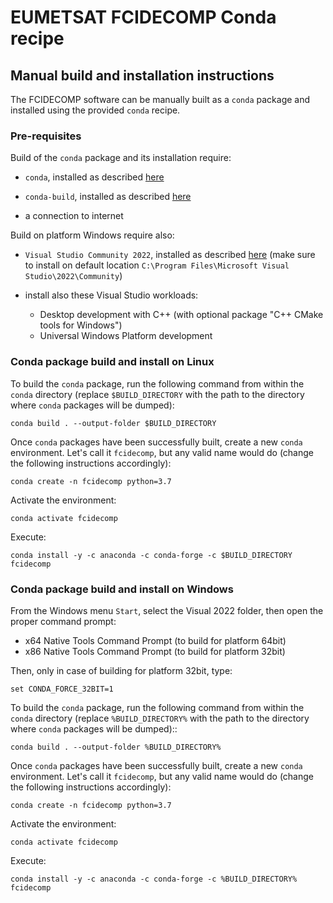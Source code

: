 # EUMETSAT FCIDECOMP Conda recipe

## Manual build and installation instructions

The FCIDECOMP software can be manually built as a `conda` package and installed using the provided `conda` recipe.

### Pre-requisites

Build of the `conda` package and its installation require:

- `conda`, installed as described
  [here](<https://conda.io/projects/conda/en/latest/user-guide/install/index.html>)

- `conda-build`, installed as described [here](<https://docs.conda.io/projects/conda-build/en/latest/>)

- a connection to internet

Build on platform Windows require also:

- `Visual Studio Community 2022`, installed as described
  [here](<https://visualstudio.microsoft.com/thank-you-downloading-visual-studio/?sku=Community&rel=17>)
  (make sure to install on default location `C:\Program Files\Microsoft Visual Studio\2022\Community`)

- install also these Visual Studio workloads:

  - Desktop development with C++ (with optional package "C++ CMake tools for Windows")
  - Universal Windows Platform development

### Conda package build and install on Linux

To build the `conda` package, run the following command from within the `conda` directory (replace `$BUILD_DIRECTORY`
with the path to the directory where `conda` packages will be dumped):

    conda build . --output-folder $BUILD_DIRECTORY

Once `conda` packages have been successfully built, create a new `conda` environment. Let's call it `fcidecomp`, but
any valid name would do (change the following instructions accordingly):

    conda create -n fcidecomp python=3.7

Activate the environment:

    conda activate fcidecomp

Execute:

    conda install -y -c anaconda -c conda-forge -c $BUILD_DIRECTORY fcidecomp

### Conda package build and install on Windows

From the Windows menu `Start`, select the Visual 2022 folder, then open the
proper command prompt:

 - x64 Native Tools Command Prompt (to build for platform 64bit)
 - x86 Native Tools Command Prompt (to build for platform 32bit)

Then, only in case of building for platform 32bit, type:

    set CONDA_FORCE_32BIT=1

To build the `conda` package, run the following command from within the `conda` directory (replace `%BUILD_DIRECTORY%`
with the path to the directory where `conda` packages will be dumped)::

    conda build . --output-folder %BUILD_DIRECTORY%

Once `conda` packages have been successfully built, create a new `conda` environment. Let's call it `fcidecomp`, but
any valid name would do (change the following instructions accordingly):

    conda create -n fcidecomp python=3.7

Activate the environment:

    conda activate fcidecomp

Execute:

    conda install -y -c anaconda -c conda-forge -c %BUILD_DIRECTORY% fcidecomp

